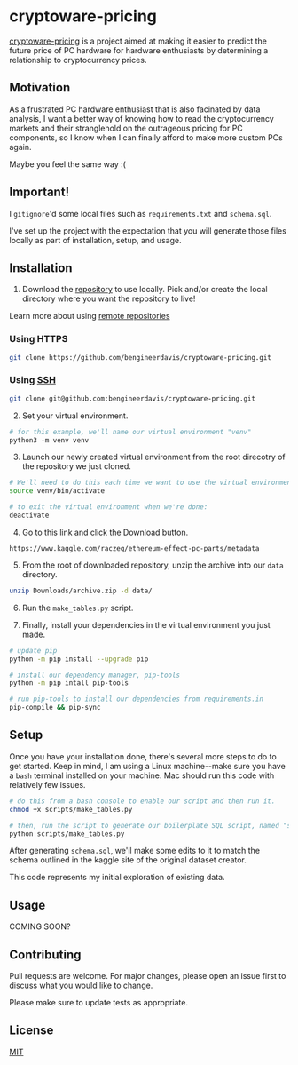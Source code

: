 # cryptoware-pricing

[cryptoware-pricing](https://github.com/bengineerdavis/cryptoware-pricing) is a project aimed at making it easier to predict the future price of PC hardware for hardware enthusiasts by determining a relationship to cryptocurrency prices.

## Motivation
As a frustrated PC hardware enthusiast that is also facinated by data analysis, I want a better way of knowing how to read the cryptocurrency markets and their stranglehold on the outrageous pricing for PC components, so I know when I can finally afford to make more custom PCs again.

Maybe you feel the same way :(

## Important!
I ```gitignore```'d some local files such as ```requirements.txt``` and ```schema.sql```. 

I've set up the project with the expectation that you will generate those files locally as part of installation, setup, and usage.

## Installation

1. Download the [repository](https://github.com/bengineerdavis/cryptoware-pricing) to use locally. Pick and/or create the local directory where you want the repository to live!

Learn more about using [remote repositories](https://docs.github.com/en/get-started/getting-started-with-git/about-remote-repositories)

### Using HTTPS
```bash
git clone https://github.com/bengineerdavis/cryptoware-pricing.git
```

### Using [SSH](https://docs.github.com/en/authentication/connecting-to-github-with-ssh)
```bash
git clone git@github.com:bengineerdavis/cryptoware-pricing.git
```

2. Set your virtual environment.

```python
# for this example, we'll name our virtual environment "venv"
python3 -m venv venv
```

3. Launch our newly created virtual environment from the root direcotry of the repository we just cloned.

```bash
# We'll need to do this each time we want to use the virtual environment
source venv/bin/activate

# to exit the virtual environment when we're done:
deactivate
```

4. Go to this link and click the Download button.

```http
https://www.kaggle.com/raczeq/ethereum-effect-pc-parts/metadata
```

5. From the root of downloaded repository, unzip the archive into our ```data``` directory.

```bash
unzip Downloads/archive.zip -d data/
```

6. Run the ```make_tables.py``` script.



7. Finally, install your dependencies in the virtual environment you just made.

```bash
# update pip
python -m pip install --upgrade pip

# install our dependency manager, pip-tools
python -m pip intall pip-tools

# run pip-tools to install our dependencies from requirements.in
pip-compile && pip-sync
```

## Setup

Once you have your installation done, there's several more steps to do to get started. Keep in mind, I am using a Linux machine--make sure you have a ```bash``` terminal installed on your machine. Mac should run this code with relatively few issues.

```bash
# do this from a bash console to enable our script and then run it.
chmod +x scripts/make_tables.py

# then, run the script to generate our boilerplate SQL script, named "schema.sql"
python scripts/make_tables.py
```

After generating ```schema.sql```, we'll make some edits to it to match the schema outlined in the kaggle site of the original dataset creator.

This code represents my initial exploration of existing data.

## Usage
COMING SOON?

## Contributing
Pull requests are welcome. For major changes, please open an issue first to discuss what you would like to change.

Please make sure to update tests as appropriate.

## License
[MIT](https://choosealicense.com/licenses/mit/)